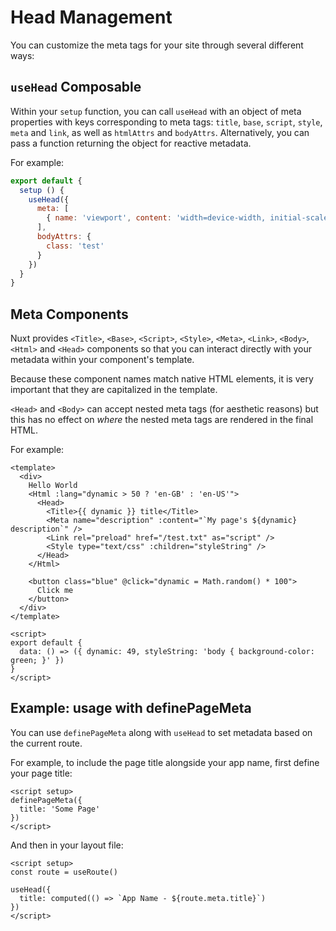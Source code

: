 # Head Management

You can customize the meta tags for your site through several different ways:

## `useHead` Composable

Within your `setup` function, you can call `useHead` with an object of meta properties with keys corresponding to meta tags: `title`, `base`, `script`, `style`, `meta` and `link`, as well as `htmlAttrs` and `bodyAttrs`. Alternatively, you can pass a function returning the object for reactive metadata.

For example:

```js
export default {
  setup () {
    useHead({
      meta: [
        { name: 'viewport', content: 'width=device-width, initial-scale=1, maximum-scale=1' }
      ],
      bodyAttrs: {
        class: 'test'
      }
    })
  }
}
```

## Meta Components

Nuxt provides `<Title>`, `<Base>`, `<Script>`, `<Style>`, `<Meta>`, `<Link>`, `<Body>`, `<Html>` and `<Head>` components so that you can interact directly with your metadata within your component's template.

Because these component names match native HTML elements, it is very important that they are capitalized in the template.

`<Head>` and `<Body>` can accept nested meta tags (for aesthetic reasons) but this has no effect on _where_ the nested meta tags are rendered in the final HTML.

For example:

<!-- @case-police-ignore html -->

```html{}[app.vue]
<template>
  <div>
    Hello World
    <Html :lang="dynamic > 50 ? 'en-GB' : 'en-US'">
      <Head>
        <Title>{{ dynamic }} title</Title>
        <Meta name="description" :content="`My page's ${dynamic} description`" />
        <Link rel="preload" href="/test.txt" as="script" />
        <Style type="text/css" :children="styleString" />
      </Head>
    </Html>

    <button class="blue" @click="dynamic = Math.random() * 100">
      Click me
    </button>
  </div>
</template>

<script>
export default {
  data: () => ({ dynamic: 49, styleString: 'body { background-color: green; }' })
}
</script>
```

## Example: usage with definePageMeta

You can use `definePageMeta` along with `useHead` to set metadata based on the current route.

For example, to include the page title alongside your app name, first define your page title:

```vue{}[pages/some-page.vue]
<script setup>
definePageMeta({
  title: 'Some Page'
})
</script>
```

And then in your layout file:

```vue{}[layouts/default.vue]
<script setup>
const route = useRoute()

useHead({
  title: computed(() => `App Name - ${route.meta.title}`)
})
</script>
```
